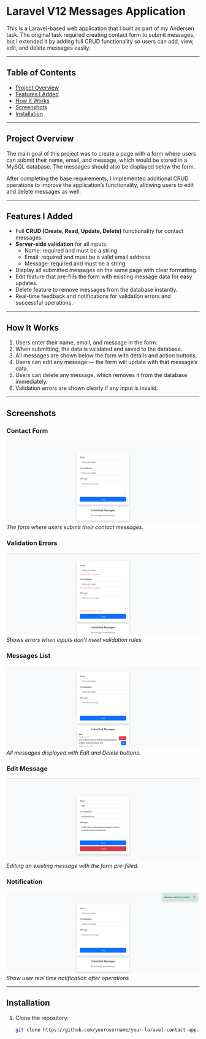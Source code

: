 # Laravel V12 Messages Application

This is a Laravel-based web application that I built as part of my Andersen task. The original task required creating contact form to submit messages, but I extended it by adding full CRUD functionality so users can add, view, edit, and delete messages easily.

---

## Table of Contents

- [Project Overview](#project-overview)  
- [Features I Added](#features-i-added)  
- [How It Works](#how-it-works)  
- [Screenshots](#screenshots)  
- [Installation](#installation)  

---

## Project Overview

The main goal of this project was to create a page with a form where users can submit their name, email, and message, which would be stored in a MySQL database. The messages should also be displayed below the form.

After completing the base requirements, I implemented additional CRUD operations to improve the application’s functionality, allowing users to edit and delete messages as well.

---

## Features I Added

- Full **CRUD (Create, Read, Update, Delete)** functionality for contact messages.  
- **Server-side validation** for all inputs:  
  - Name: required and must be a string  
  - Email: required and must be a valid email address  
  - Message: required and must be a string  
- Display all submitted messages on the same page with clear formatting.  
- Edit feature that pre-fills the form with existing message data for easy updates.  
- Delete feature to remove messages from the database instantly.  
- Real-time feedback and notifications for validation errors and successful operations.  

---

## How It Works

1. Users enter their name, email, and message in the form.  
2. When submitting, the data is validated and saved to the database.  
3. All messages are shown below the form with details and action buttons.  
4. Users can edit any message — the form will update with that message’s data.  
5. Users can delete any message, which removes it from the database immediately.  
6. Validation errors are shown clearly if any input is invalid.

---

## Screenshots

### Contact Form  
![Contact Form](./docs/form%20itself.png)  
*The form where users submit their contact messages.*

### Validation Errors  
![Validation Errors](./docs/validation.PNG)  
*Shows errors when inputs don’t meet validation rules.*

### Messages List  
![Messages List](./docs/show%20list.png)  
*All messages displayed with Edit and Delete buttons.*

### Edit Message  
![Edit Message](./docs/edit%20page.png)  
*Editing an existing message with the form pre-filled.*

### Notification  
![Edit Message](./docs/notifications.PNG)  
*Show user real time notification after operations*

---

## Installation

1. Clone the repository:  
   ```bash
   git clone https://github.com/yourusername/your-laravel-contact-app.git
